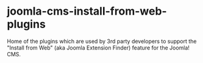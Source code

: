 joomla-cms-install-from-web-plugins
===================================

Home of the plugins which are used by 3rd party developers to support the "Install from Web" (aka Joomla Extension Finder) feature for the Joomla! CMS.
